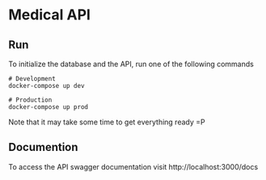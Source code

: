# Medical API

## Run

To initialize the database and the API, run one of the following commands

```
# Development
docker-compose up dev

# Production
docker-compose up prod
```

Note that it may take some time to get everything ready =P

## Documention

To access the API swagger documentation visit http://localhost:3000/docs

